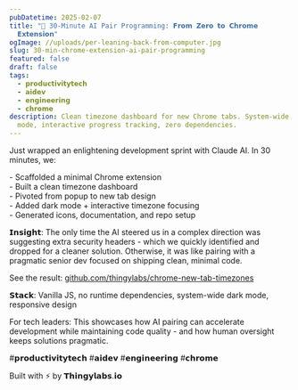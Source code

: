```yaml
---
pubDatetime: 2025-02-07
title: "🚀 30-Minute AI Pair Programming: 𝗙𝗿𝗼𝗺 𝗭𝗲𝗿𝗼 𝘁𝗼 𝗖𝗵𝗿𝗼𝗺𝗲
  𝗘𝘅𝘁𝗲𝗻𝘀𝗶𝗼𝗻"
ogImage: //uploads/per-leaning-back-from-computer.jpg
slug: 30-min-chrome-extension-ai-pair-programming
featured: false
draft: false
tags:
  - 𝗽𝗿𝗼𝗱𝘂𝗰𝘁𝗶𝘃𝗶𝘁𝘆𝘁𝗲𝗰𝗵
  - 𝗮𝗶𝗱𝗲𝘃
  - 𝗲𝗻𝗴𝗶𝗻𝗲𝗲𝗿𝗶𝗻𝗴
  - 𝗰𝗵𝗿𝗼𝗺𝗲
description: Clean timezone dashboard for new Chrome tabs. System-wide dark
  mode, interactive progress tracking, zero dependencies.
---
```

Just wrapped an enlightening development sprint with Claude AI. In 30 minutes, we:

\- Scaffolded a minimal Chrome extension  
\- Built a clean timezone dashboard  
\- Pivoted from popup to new tab design  
\- Added dark mode + interactive timezone focusing  
\- Generated icons, documentation, and repo setup

𝗜𝗻𝘀𝗶𝗴𝗵𝘁: The only time the AI steered us in a complex direction was suggesting extra security headers - which we quickly identified and dropped for a cleaner solution. Otherwise, it was like pairing with a pragmatic senior dev focused on shipping clean, minimal code.

See the result: [github.com/thingylabs/chrome-new-tab-timezones](http://github.com/thingylabs/chrome-new-tab-timezones)

𝗦𝘁𝗮𝗰𝗸: Vanilla JS, no runtime dependencies, system-wide dark mode, responsive design

For tech leaders: This showcases how AI pairing can accelerate development while maintaining code quality - and how human oversight keeps solutions pragmatic.

#𝗽𝗿𝗼𝗱𝘂𝗰𝘁𝗶𝘃𝗶𝘁𝘆𝘁𝗲𝗰𝗵 #𝗮𝗶𝗱𝗲𝘃 #𝗲𝗻𝗴𝗶𝗻𝗲𝗲𝗿𝗶𝗻𝗴 #𝗰𝗵𝗿𝗼𝗺𝗲

Built with ⚡ by 𝗧𝗵𝗶𝗻𝗴𝘆𝗹𝗮𝗯𝘀.𝗶𝗼